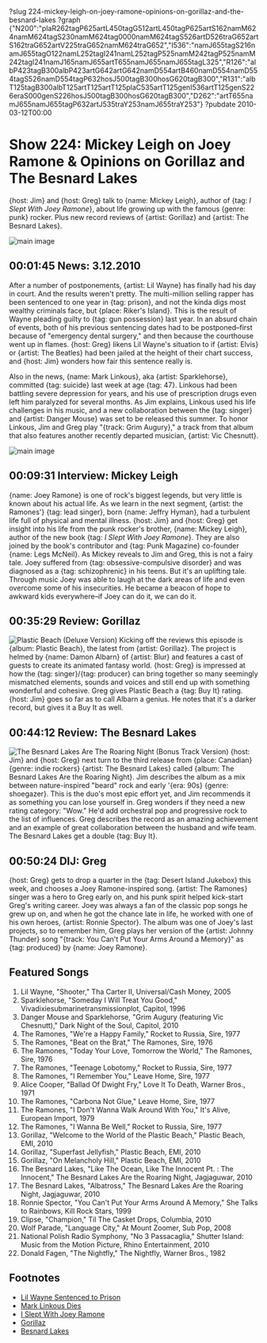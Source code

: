 ?slug 224-mickey-leigh-on-joey-ramone-opinions-on-gorillaz-and-the-besnard-lakes
?graph {"N200":"plaR262tagP625artL450tagG512artL450tagP625artS162namM624namM624tagS230namM624tag0000namM624tagS526artD526traG652artS162traG652artV225traG652namM624traG652","I536":"namJ655tagS216namJ655tagO122namL252tagI241namL252tagP525namM242tagP525namM242tagI241namJ165namJ655artT655namJ655namJ655tagL325","R126":"albP423tagB300albP423artG642artG642namD554artB460namD554namD554tagS526namD554tagP632hosJ500tagB300hosG620tagB300","R131":"albT125tagB300albT125artT125artT125plaC535artT125genI536artT125genS226eraS000genS226hosJ500tagB300hosG620tagB300","D262":"artT655namJ655namJ655tagP632artJ535traY253namJ655traY253"}
?pubdate 2010-03-12T00:00

# Show 224: Mickey Leigh on Joey Ramone & Opinions on Gorillaz and The Besnard Lakes
{host: Jim} and {host: Greg} talk to {name: Mickey Leigh}, author of {tag: *I Slept With Joey Ramone*}, about life growing up with the famous {genre: punk} rocker. Plus new record reviews of {artist: Gorillaz} and {artist: The Besnard Lakes}. 

![main image](http://static.soundopinions.org/images/2010/mickeyleigh.jpg)

## 00:01:45 News: 3.12.2010
After a number of postponements, {artist: Lil Wayne} has finally had his day in court. And the results weren't pretty. The multi-million selling rapper has been sentenced to one year in {tag: prison}, and not the kinda digs most wealthy criminals face, but {place: Riker's Island}. This is the result of Wayne pleading guilty to {tag: gun possession} last year. In an absurd chain of events, both of his previous sentencing dates had to be postponed–first because of "emergency dental surgery," and then because the courthouse went up in flames. {host: Greg} likens Lil Wayne's situation to if {artist: Elvis} or {artist: The Beatles} had been jailed at the height of their chart success, and {host: Jim} wonders how fair this sentence really is.

Also in the news, {name: Mark Linkous}, aka {artist: Sparklehorse}, committed {tag: suicide} last week at age {tag: 47}. Linkous had been battling severe depression for years, and his use of prescription drugs even left him paralyzed for several months. As Jim explains, Linkous used his life challenges in his music, and a new collaboration between the {tag: singer} and {artist: Danger Mouse} was set to be released this summer. To honor Linkous, Jim and Greg play "{track: Grim Augury}," a track from that album that also features another recently departed musician, {artist: Vic Chesnutt}.

![main image](http://static.soundopinions.org/images/2010/marklinkous.jpg)

## 00:09:31 Interview: Mickey Leigh
{name: Joey Ramone} is one of rock's biggest legends, but very little is known about his actual life. As we learn in the next segment, {artist: the Ramones'} {tag: lead singer}, born {name: Jeffry Hyman}, had a turbulent life full of physical and mental illness. {host: Jim} and {host: Greg} get insight into his life from the punk rocker's brother, {name: Mickey Leigh}, author of the new book {tag: *I Slept With Joey Ramone*}. They are also joined by the book's contributor and {tag: Punk Magazine} co-founder {name: Legs McNeil}. As Mickey reveals to Jim and Greg, this is not a fairy tale. Joey suffered from {tag: obsessive-compulsive disorder} and was diagnosed as a {tag: schizophrenic} in his teens. But it's an uplifting tale. Through music Joey was able to laugh at the dark areas of life and even overcome some of his insecurities. He became a beacon of hope to awkward kids everywhere–if Joey can do it, we can do it.

## 00:35:29 Review: Gorillaz
![Plastic Beach (Deluxe Version)](http://is2.mzstatic.com/image/thumb/Music6/v4/3a/85/b3/3a85b3d7-b609-d84b-3dab-ee0b088f1e76/source/600x600bb.jpg "567072/720197924")
Kicking off the reviews this episode is {album: Plastic Beach}, the latest from {artist: Gorillaz}. The project is helmed by {name: Damon Albarn} of {artist: Blur} and features a cast of guests to create its animated fantasy world. {host: Greg} is impressed at how the {tag: singer}/{tag: producer} can bring together so many seemingly mismatched elements, sounds and voices and still end up with something wonderful and cohesive. Greg gives Plastic Beach a {tag: Buy It} rating. {host: Jim} goes so far as to call Albarn a genius. He notes that it's a darker record, but gives it a Buy It as well.

## 00:44:12 Review: The Besnard Lakes
![The Besnard Lakes Are The Roaring Night (Bonus Track Version)](http://is1.mzstatic.com/image/thumb/Music/v4/2f/77/0a/2f770a6d-67b2-7aee-1756-b179cbf63b96/source/600x600bb.jpg "214980856/445487344")
{host: Jim} and {host: Greg} next turn to the third release from {place: Canadian} {genre: indie rockers} {artist: The Besnard Lakes} called {album: The Besnard Lakes Are the Roaring Night}. Jim describes the album as a mix between nature-inspired "beard" rock and early '{era: 90s} {genre: shoegazer}. This is the duo's most epic effort yet, and Jim recommends it as something you can lose yourself in. Greg wonders if they need a new rating category: "Wow." He'd add orchestral pop and progressive rock to the list of influences. Greg describes the record as an amazing achievement and an example of great collaboration between the husband and wife team. The Besnard Lakes get a double {tag: Buy It}. 

## 00:50:24 DIJ: Greg
{host: Greg} gets to drop a quarter in the {tag: Desert Island Jukebox} this week, and chooses a Joey Ramone-inspired song. {artist: The Ramones} singer was a hero to Greg early on, and his punk spirit helped kick-start Greg's writing career. Joey was always a fan of the classic pop songs he grew up on, and when he got the chance late in life, he worked with one of his own heroes, {artist: Ronnie Spector}. The album was one of Joey's last projects, so to remember him, Greg plays her version of the {artist: Johnny Thunder} song "{track: You Can't Put Your Arms Around a Memory}" as {tag: produced} by {name: Joey Ramone}.

## Featured Songs
1. Lil Wayne, "Shooter," Tha Carter II, Universal/Cash Money, 2005
2. Sparklehorse, "Someday I Will Treat You Good," Vivadixiesubmarinetransmissionplot, Capitol, 1996
3. Danger Mouse and Sparklehorse, "Grim Augury (featuring Vic Chesnutt)," Dark Night of the Soul, Capitol, 2010
4. The Ramones, "We're a Happy Family," Rocket to Russia, Sire, 1977
5. The Ramones, "Beat on the Brat," The Ramones, Sire, 1976
6. The Ramones, "Today Your Love, Tomorrow the World," The Ramones, Sire, 1976
7. The Ramones, "Teenage Lobotomy," Rocket to Russia, Sire, 1977
8. The Ramones, "I Remember You," Leave Home, Sire, 1977
9. Alice Cooper, "Ballad Of Dwight Fry," Love It To Death, Warner Bros., 1971
10. The Ramones, "Carbona Not Glue," Leave Home, Sire, 1977
11. The Ramones, "I Don't Wanna Walk Around With You," It's Alive, European Import, 1979
12. The Ramones, "I Wanna Be Well," Rocket to Russia, Sire, 1977
13. Gorillaz, "Welcome to the World of the Plastic Beach," Plastic Beach, EMI, 2010 
14. Gorillaz, "Superfast Jellyfish," Plastic Beach, EMI, 2010
15. Gorillaz, "On Melancholy Hill," Plastic Beach, EMI, 2010
16. The Besnard Lakes, "Like The Ocean, Like The Innocent Pt. : The Innocent," The Besnard Lakes Are the Roaring Night,  Jagjaguwar, 2010
17. The Besnard Lakes, "Albatross," The Besnard Lakes Are the Roaring Night, Jagjaguwar, 2010
18. Ronnie Spector, "You Can't Put Your Arms Around A Memory," She Talks to Rainbows, Kill Rock Stars, 1999
19. Clipse, "Champion," Til The Casket Drops, Columbia, 2010
20. Wolf Parade, "Language City," At Mount Zoomer, Sub Pop, 2008
21. National Polish Radio Symphony, "No 3 Passacaglia," Shutter Island: Music from the Motion Picture, Rhino Entertainment, 2010
22. Donald Fagen, "The Nightfly," The Nightfly, Warner Bros., 1982

## Footnotes
- [Lil Wayne Sentenced to Prison](http://www.theguardian.com/world/2010/mar/09/rapper-lil-wayne-prison-rikers-island)
- [Mark Linkous Dies](http://www.nytimes.com/2010/03/08/arts/music/08linkous.html)
- [I Slept With Joey Ramone](http://www.goodreads.com/book/show/6392265-i-slept-with-joey-ramone)
- [Gorillaz](https://www.youtube.com/channel/UCfIXdjDQH9Fau7y99_Orpjw)
- [Besnard Lakes](http://www.thebesnardlakes.com/)
